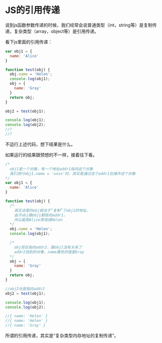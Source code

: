 # JS的引用传递


说到js函数参数传递的时候，我们经常会说普通类型（int，string等）是复制传递，复杂类型（array，object等）是引用传递。



看下js里面的引用传递：

```js
var obj1 = {
  name: 'Alice'
}

function test(obj) {
  obj.name = 'Helen';
  console.log(obj1);
  obj = {
    name: 'Gray'
  }
  return obj;
}

obj2 = test(obj1);

console.log(obj1);
console.log(obj2);
//?
//?
```



不运行上述代码，想下结果是什么。

如果运行的结果跟预想的不一样，接着往下看。



```js
/*
  obj1是一个对象，有一个地址addr1指向这个对象
  我们进行obj1.name = 'xxxx'时，其实是通过这个addr1在操作这个对象
*/
var obj1 = {
  name: 'Alice'
}

function test(obj) {
  /*
    其实这里的obj相当于“复制”了obj1的地址，
    由于obj跟obj1都指向addr1，
    所以能把Alice修改成Helen
  */
  obj.name = 'Helen';
  console.log(obj1);

  /*
    obj现在指向addr2，跟obj1没有关系了
    addr2找到的对象，name属性的值是Gray
  */
  obj = {
    name: 'Gray'
  }
  return obj;
}

//obj2也是指向addr2
obj2 = test(obj1);

console.log(obj1);
console.log(obj2);

//{ name: 'Helen' }
//{ name: 'Helen' }
//{ name: 'Gray' }
```



所谓的引用传递，其实是“复杂类型内存地址的复制传递”。